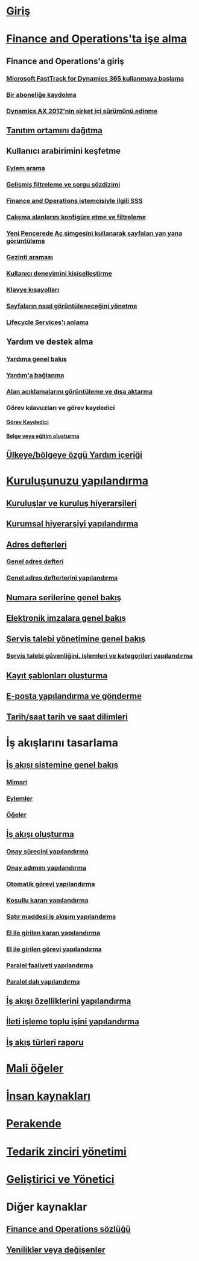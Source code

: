 # [Giriş](index.md)

# [Finance and Operations'ta işe alma](get-started/onboarding-home.md)
## Finance and Operations'a giriş
### [Microsoft FastTrack for Dynamics 365 kullanmaya başlama](get-started/fasttrack-dynamics-365-overview.md)
### [Bir aboneliğe kaydolma](/dynamics365/unified-operations/dev-itpro/dev-tools/sign-up-preview-subscription?toc=/dynamics365/unified-operations/fin-and-ops/toc.json)
### [Dynamics AX 2012'nin şirket içi sürümünü edinme](/dynamics365/unified-operations/dev-itpro/deployment/csp-download-customersource?toc=/dynamics365/unified-operations/fin-and-ops/toc.json)
## [Tanıtım ortamını dağıtma](/dynamics365/unified-operations/dev-itpro/deployment/deploy-demo-environment?toc=/dynamics365/unified-operations/fin-and-ops/toc.json)

## Kullanıcı arabirimini keşfetme
### [Eylem arama](get-started/action-search.md)
### [Gelişmiş filtreleme ve sorgu sözdizimi](get-started/advanced-filtering-query-options.md)
### [Finance and Operations istemcisiyle ilgili SSS](get-started/client-faq.md)
### [Çalışma alanlarını konfigüre etme ve filtreleme](get-started/configure-filter-workspaces.md)
### [Yeni Pencerede Aç simgesini kullanarak sayfaları yan yana görüntüleme](get-started/display-pages-side-by-side.md)
### [Gezinti araması](get-started/navigation-search.md)
### [Kullanıcı deneyimini kişiselleştirme](get-started/personalize-user-experience.md)
### [Klavye kısayolları](get-started/shortcut-keys.md)
### [Sayfaların nasıl görüntüleneceğini yönetme](get-started/window-management.md)
### [Lifecycle Services'ı anlama](/dynamics365/unified-operations/dev-itpro/lifecycle-services/lcs-works-lcs?toc=/dynamics365/unified-operations/fin-and-ops/toc.json)

## Yardım ve destek alma
### [Yardıma genel bakış](/dynamics365/unified-operations/dev-itpro/get-started/help-overview?toc=/dynamics365/unified-operations/fin-and-ops/toc.json)
### [Yardım'a bağlanma](/dynamics365/unified-operations/dev-itpro/get-started/help-connect?toc=/dynamics365/unified-operations/fin-and-ops/toc.json)
### [Alan açıklamalarını görüntüleme ve dışa aktarma](get-started/view-export-field-descriptions.md)

### Görev kılavuzları ve görev kaydedici
#### [Görev Kaydedici](/dynamics365/unified-operations/dev-itpro/user-interface/task-recorder?toc=/dynamics365/unified-operations/fin-and-ops/toc.json)
#### [Belge veya eğitim oluşturma](/dynamics365/unified-operations/dev-itpro/user-interface/task-recorder?toc=/dynamics365/unified-operations/fin-and-ops/toc.json)

## [Ülkeye/bölgeye özgü Yardım içeriği](/dynamics365/unified-operations/dev-itpro/lcs-solutions/country-region?toc=/dynamics365/unified-operations/fin-and-ops/toc.json)

# [Kuruluşunuzu yapılandırma](organization-administration/organization-administration-home-page.md)
## [Kuruluşlar ve kuruluş hiyerarşileri](organization-administration/organizations-organizational-hierarchies.md)
## [Kurumsal hiyerarşiyi yapılandırma](organization-administration/plan-organizational-hierarchy.md)
## [Adres defterleri](organization-administration/qa-address-books.md)
### [Genel adres defteri](organization-administration/overview-global-address-book.md)
### [Genel adres defterlerini yapılandırma](organization-administration/plan-configuration-global-address-book-additional-address-books.md)
## [Numara serilerine genel bakış](organization-administration/number-sequence-overview.md)
## [Elektronik imzalara genel bakış](organization-administration/electronic-signature-overview.md)
## [Servis talebi yönetimine genel bakış](organization-administration/cases.md)
### [Servis talebi güvenliğini, işlemleri ve kategorileri yapılandırma](organization-administration/plan-case-management.md)
## [Kayıt şablonları oluşturma](organization-administration/record-templates.md)
## [E-posta yapılandırma ve gönderme](organization-administration/configure-email.md)
## [Tarih/saat tarih ve saat dilimleri](organization-administration/date-time-zones.md)

# İş akışlarını tasarlama
## [İş akışı sistemine genel bakış](organization-administration/overview-workflow-system.md)
### [Mimari](organization-administration/workflow-system-architecture.md)
### [Eylemler](organization-administration/workflow-actions.md)
### [Öğeler](organization-administration/workflow-elements.md)
## [İş akışı oluşturma](organization-administration/create-workflow.md)
### [Onay sürecini yapılandırma](organization-administration/configure-approval-process-workflow.md)
### [Onay adımını yapılandırma](organization-administration/configure-approval-step-workflow.md)
### [Otomatik görevi yapılandırma](organization-administration/configure-automated-task-workflow.md)
### [Koşullu kararı yapılandırma](organization-administration/configure-conditional-decision-workflow.md)
### [Satır maddesi iş akışını yapılandırma](organization-administration/configure-line-item-workflow.md)
### [El ile girilen kararı yapılandırma](organization-administration/configure-manual-decision-workflow.md)
### [El ile girilen görevi yapılandırma](organization-administration/configure-manual-task-workflow.md)
### [Paralel faaliyeti yapılandırma](organization-administration/configure-parallel-activity-workflow.md)
### [Paralel dalı yapılandırma](organization-administration/configure-parallel-branch-workflow.md)
## [İş akışı özelliklerini yapılandırma](organization-administration/configure-workflow-properties.md)
## [İleti işleme toplu işini yapılandırma](organization-administration/workflow-batch-job-critical.md)
## [İş akış türleri raporu](organization-administration/workflow-types-report.md)

# [Mali öğeler](/dynamics365/unified-operations/financials/index)

# [İnsan kaynakları](/dynamics365/unified-operations/talent/index)

# [Perakende](/dynamics365/unified-operations/retail/index)

# [Tedarik zinciri yönetimi](/dynamics365/unified-operations/supply-chain/index)

# [Geliştirici ve Yönetici](/dynamics365/unified-operations/dev-itpro/index)

# Diğer kaynaklar
## [Finance and Operations sözlüğü](get-started/glossary.md)
## [Yenilikler veya değişenler](/dynamics365/unified-operations/dev-itpro/get-started/whats-new-changed?toc=/dynamics365/unified-operations/fin-and-ops/toc.json)

